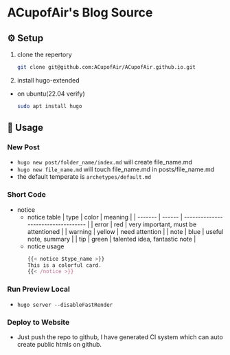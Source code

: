 # ACupofAir's Blog Source

## :gear: Setup

1. clone the repertory
    ```bash
    git clone git@github.com:ACupofAir/ACupofAir.github.io.git
    ```
2. install hugo-extended
  - on ubuntu(22.04 verify)
    ```bash
    sudo apt install hugo
    ```

## :toolbox: Usage

### New Post
- `hugo new post/folder_name/index.md` will create file_name.md
- `hugo new file_name.md` will touch file_name.md in posts/file_name.md
- the default temperate is `archetypes/default.md`
### Short Code

- notice
  - notice table
    | type    | color  | meaning                             |
    | ------- | ------ | ----------------------------------- |
    | error   | red    | very important, must be attentioned |
    | warning | yellow | need attention                      |
    | note    | blue   | useful note, summary                |
    | tip     | green  | talented idea, fantastic note       |
  - notice usage
    ```js
    {{< notice $type_name >}}
    This is a colorful card.
    {{< /notice >}}
    ```

### Run Preview Local

- `hugo server --disableFastRender`

### Deploy to Website

- Just push the repo to github, I have generated CI system which can auto create public htmls on github.
